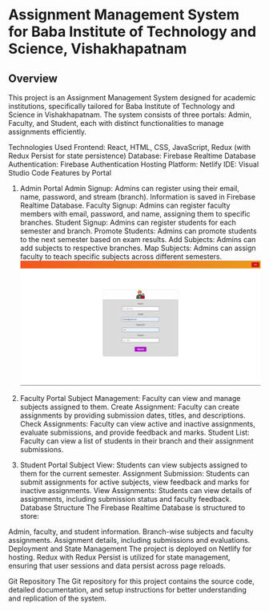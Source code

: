 # Assignment Management System for Baba Institute of Technology and Science, Vishakhapatnam
## Overview
This project is an Assignment Management System designed for academic institutions, specifically tailored for Baba Institute of Technology and Science in Vishakhapatnam. The system consists of three portals: Admin, Faculty, and Student, each with distinct functionalities to manage assignments efficiently.

Technologies Used
Frontend: React, HTML, CSS, JavaScript, Redux (with Redux Persist for state persistence)
Database: Firebase Realtime Database
Authentication: Firebase Authentication
Hosting Platform: Netlify
IDE: Visual Studio Code
Features by Portal
1. Admin Portal
Admin Signup: Admins can register using their email, name, password, and stream (branch). Information is saved in Firebase Realtime Database.
Faculty Signup: Admins can register faculty members with email, password, and name, assigning them to specific branches.
Student Signup: Admins can register students for each semester and branch.
Promote Students: Admins can promote students to the next semester based on exam results.
Add Subjects: Admins can add subjects to respective branches.
Map Subjects: Admins can assign faculty to teach specific subjects across different semesters.
![Admin Signup](screenshots/admin/admin%20signup.png)

2. Faculty Portal
Subject Management: Faculty can view and manage subjects assigned to them.
Create Assignment: Faculty can create assignments by providing submission dates, titles, and descriptions.
Check Assignments: Faculty can view active and inactive assignments, evaluate submissions, and provide feedback and marks.
Student List: Faculty can view a list of students in their branch and their assignment submissions.
3. Student Portal
Subject View: Students can view subjects assigned to them for the current semester.
Assignment Submission: Students can submit assignments for active subjects, view feedback and marks for inactive assignments.
View Assignments: Students can view details of assignments, including submission status and faculty feedback.
Database Structure
The Firebase Realtime Database is structured to store:

Admin, faculty, and student information.
Branch-wise subjects and faculty assignments.
Assignment details, including submissions and evaluations.
Deployment and State Management
The project is deployed on Netlify for hosting. Redux with Redux Persist is utilized for state management, ensuring that user sessions and data persist across page reloads.

Git Repository
The Git repository for this project contains the source code, detailed documentation, and setup instructions for better understanding and replication of the system.